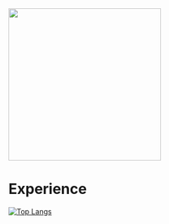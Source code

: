 <img src="https://media.giphy.com/media/qgQUggAC3Pfv687qPC/giphy.gif" width="300" height="300"/>


Experience
==========
[![Top Langs](https://github-readme-stats.vercel.app/api/top-langs/?username=alexegiev&langs_count=5&theme=tokyonight)](https://github.com/anuraghazra/github-readme-stats)

